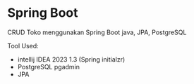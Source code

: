 # Spring Boot
CRUD Toko menggunakan Spring Boot java, JPA, PostgreSQL

Tool Used:
- intellij IDEA 2023 1.3 (Spring initialzr)
- PostgreSQL pgadmin
- JPA

  
